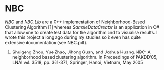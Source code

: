 # NBC
*NBC* and *NBC.Lib* are a C++ implementation of Neighborhood-Based Clustering Algorithm [1] whereas *SampleDataCreator* is an application in C# that allow one to create test data for the algorithm and to visualise results. I wrote this project a long ago during my studies so it even has quite extensive documentation (see NBC.pdf).

1. Shuigeng Zhou, Yue Zhao, Jihong Guan, and Joshua Huang. NBC: A neighborhood based clustering algorithm. In
Proceedings of PAKDD’05, LNAI vol. 3518, pp. 361-371, Springer, Hanoi, Vietnam, May 2005
